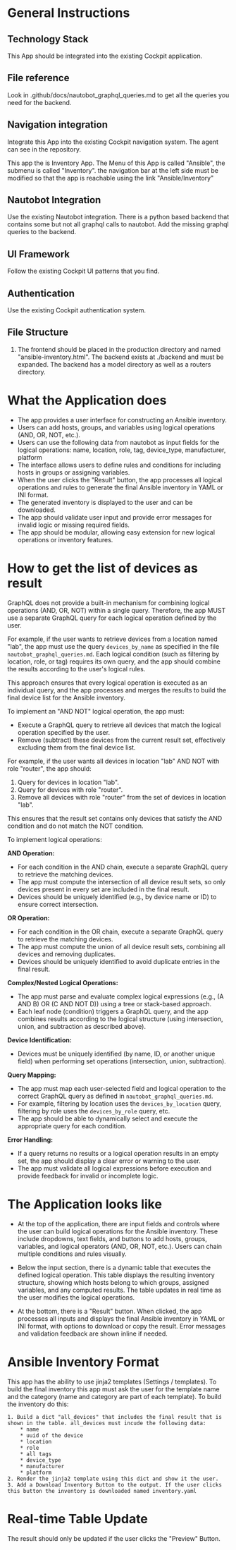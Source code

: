 # General Instructions

## Technology Stack

This App should be integrated into the existing Cockpit application.

## File reference

Look in .github/docs/nautobot_graphql_queries.md to get all the queries you need for the backend.

## Navigation integration

Integrate this App into the existing Cockpit navigation system. The agent can see in the repository.

This app the is Inventory App. The Menu of this App is called "Ansible", the submenu is called "Inventory". the navigation bar at the left side must be modified so that the app is reachable using the link "Ansible/Inventory"

## Nautobot Integration

Use the existing Nautobot integration. There is a python based backend that contains some but not all graphql calls to nautobot. Add the missing graphql queries to the backend. 

## UI Framework

Follow the existing Cockpit UI patterns that you find.

## Authentication

Use the existing Cockpit authentication system.

## File Structure

1. The frontend should be placed in the production directory and named "ansible-inventory.html". The backend exists at ./backend and must be expanded. The backend has a model directory as well as a routers directory.

# What the Application does

* The app provides a user interface for constructing an Ansible inventory.
* Users can add hosts, groups, and variables using logical operations (AND, OR, NOT, etc.).
* Users can use the following data from nautobot as input fields for the logical operations: name, location, role, tag, device_type, manufacturer, platform
* The interface allows users to define rules and conditions for including hosts in groups or assigning variables.
* When the user clicks the "Result" button, the app processes all logical operations and rules to generate the final Ansible inventory in YAML or INI format.
* The generated inventory is displayed to the user and can be downloaded.
* The app should validate user input and provide error messages for invalid logic or missing required fields.
* The app should be modular, allowing easy extension for new logical operations or inventory features.

# How to get the list of devices as result

GraphQL does not provide a built-in mechanism for combining logical operations (AND, OR, NOT) within a single query. Therefore, the app MUST use a separate GraphQL query for each logical operation defined by the user.

For example, if the user wants to retrieve devices from a location named "lab", the app must use the query `devices_by_name` as specified in the file `nautobot_graphql_queries.md`. Each logical condition (such as filtering by location, role, or tag) requires its own query, and the app should combine the results according to the user's logical rules.

This approach ensures that every logical operation is executed as an individual query, and the app processes and merges the results to build the final device list for the Ansible inventory.

To implement an "AND NOT" logical operation, the app must:
- Execute a GraphQL query to retrieve all devices that match the logical operation specified by the user.
- Remove (subtract) these devices from the current result set, effectively excluding them from the final device list.

For example, if the user wants all devices in location "lab" AND NOT with role "router", the app should:
1. Query for devices in location "lab".
2. Query for devices with role "router".
3. Remove all devices with role "router" from the set of devices in location "lab".

This ensures that the result set contains only devices that satisfy the AND condition and do not match the NOT condition.

To implement logical operations:

**AND Operation:**
- For each condition in the AND chain, execute a separate GraphQL query to retrieve the matching devices.
- The app must compute the intersection of all device result sets, so only devices present in every set are included in the final result.
- Devices should be uniquely identified (e.g., by device name or ID) to ensure correct intersection.

**OR Operation:**
- For each condition in the OR chain, execute a separate GraphQL query to retrieve the matching devices.
- The app must compute the union of all device result sets, combining all devices and removing duplicates.
- Devices should be uniquely identified to avoid duplicate entries in the final result.

**Complex/Nested Logical Operations:**
- The app must parse and evaluate complex logical expressions (e.g., (A AND B) OR (C AND NOT D)) using a tree or stack-based approach.
- Each leaf node (condition) triggers a GraphQL query, and the app combines results according to the logical structure (using intersection, union, and subtraction as described above).

**Device Identification:**
- Devices must be uniquely identified (by name, ID, or another unique field) when performing set operations (intersection, union, subtraction).

**Query Mapping:**
- The app must map each user-selected field and logical operation to the correct GraphQL query as defined in `nautobot_graphql_queries.md`.
- For example, filtering by location uses the `devices_by_location` query, filtering by role uses the `devices_by_role` query, etc.
- The app should be able to dynamically select and execute the appropriate query for each condition.

**Error Handling:**
- If a query returns no results or a logical operation results in an empty set, the app should display a clear error or warning to the user.
- The app must validate all logical expressions before execution and provide feedback for invalid or incomplete logic.

# The Application looks like

* At the top of the application, there are input fields and controls where the user can build logical operations for the Ansible inventory. These include dropdowns, text fields, and buttons to add hosts, groups, variables, and logical operators (AND, OR, NOT, etc.). Users can chain multiple conditions and rules visually.

* Below the input section, there is a dynamic table that executes the defined logical operation. This table displays the resulting inventory structure, showing which hosts belong to which groups, assigned variables, and any computed results. The table updates in real time as the user modifies the logical operations.

* At the bottom, there is a "Result" button. When clicked, the app processes all inputs and displays the final Ansible inventory in YAML or INI format, with options to download or copy the result. Error messages and validation feedback are shown inline if needed.

# Ansible Inventory Format

This app has the ability to use jinja2 templates (Settings / templates). To build the final inventory this app must ask the user for the template name and the category (name and category are part of each template). To build the inventory do this:
    
    1. Build a dict "all_devices" that includes the final result that is shown in the table. all_devices must incude the following data: 
        * name
        * uuid of the device
        * location
        * role
        * all tags
        * device_type
        * manufacturer
        * platform
    2. Render the jinja2 template using this dict and show it the user. 
    3. Add a Download Inventory Button to the output. If the user clicks this button the inventory is downloaded named inventory.yaml

# Real-time Table Update

The result should only be updated if the user clicks the "Preview" Button.
